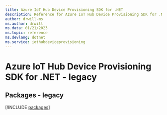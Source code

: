 ```yaml
---
title: Azure IoT Hub Device Provisioning SDK for .NET
description: Reference for Azure IoT Hub Device Provisioning SDK for .NET
author: drwill-ms
ms.author: drwill
ms.data: 01/21/2023
ms.topic: reference
ms.devlang: dotnet
ms.service: iothubdeviceprovisioning
---
```

# Azure IoT Hub Device Provisioning SDK for .NET - legacy
## Packages - legacy
[!INCLUDE [packages](iot-hub-device-provisioning-index.md)]